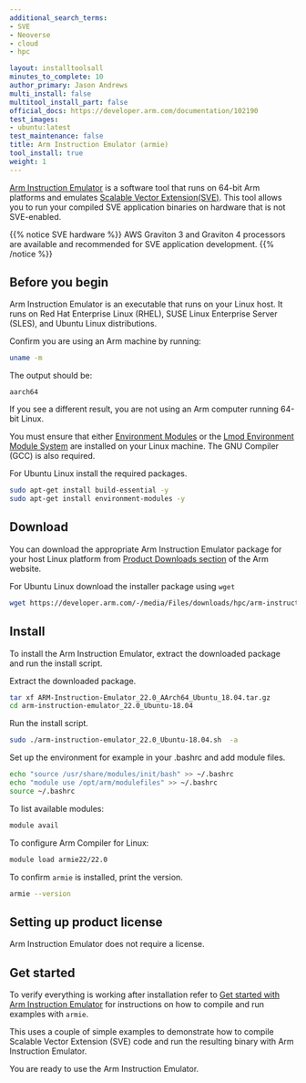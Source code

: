 ```yaml
---
additional_search_terms:
- SVE
- Neoverse
- cloud
- hpc

layout: installtoolsall
minutes_to_complete: 10
author_primary: Jason Andrews
multi_install: false
multitool_install_part: false
official_docs: https://developer.arm.com/documentation/102190
test_images:
- ubuntu:latest
test_maintenance: false
title: Arm Instruction Emulator (armie)
tool_install: true
weight: 1
---
```

[Arm Instruction Emulator](https://developer.arm.com/Tools%20and%20Software/Arm%20Instruction%20Emulator) is a software tool that runs on 64-bit Arm platforms and emulates [Scalable Vector Extension(SVE)](https://developer.arm.com/documentation/102476/latest/instructions). This tool allows you to run your compiled SVE application binaries on hardware that is not SVE-enabled.

{{% notice SVE hardware %}}
AWS Graviton 3 and Graviton 4 processors are available and recommended for SVE application development. 
{{% /notice %}}

## Before you begin

Arm Instruction Emulator is an executable that runs on your Linux host. It runs on Red Hat Enterprise Linux (RHEL), SUSE Linux Enterprise Server (SLES), and Ubuntu Linux distributions.

Confirm you are using an Arm machine by running:

```bash
uname -m
```
The output should be:
```output
aarch64
```
If you see a different result, you are not using an Arm computer running 64-bit Linux.

You must ensure that either [Environment Modules](https://modules.readthedocs.io/en/latest/index.html) or the [Lmod Environment Module System](https://lmod.readthedocs.io/en/latest/) are installed on your Linux machine. The GNU Compiler (GCC) is also required. 

For Ubuntu Linux install the required packages.

```bash
sudo apt-get install build-essential -y
sudo apt-get install environment-modules -y
```

## Download 

You can download the appropriate Arm Instruction Emulator package for your host Linux platform from [Product Downloads section](https://developer.arm.com/downloads/-/arm-instruction-emulator) of the Arm website. 

For Ubuntu Linux download the installer package using `wget`

```bash
wget https://developer.arm.com/-/media/Files/downloads/hpc/arm-instruction-emulator/22-0/ARM-Instruction-Emulator_22.0_AArch64_Ubuntu_18.04.tar.gz
```

## Install

To install the Arm Instruction Emulator, extract the downloaded package and run the install script. 

Extract the downloaded package. 

```bash
tar xf ARM-Instruction-Emulator_22.0_AArch64_Ubuntu_18.04.tar.gz
cd arm-instruction-emulator_22.0_Ubuntu-18.04
```

Run the install script.

```bash
sudo ./arm-instruction-emulator_22.0_Ubuntu-18.04.sh  -a
```

Set up the environment for example in your .bashrc and add module files.

```bash
echo "source /usr/share/modules/init/bash" >> ~/.bashrc
echo "module use /opt/arm/modulefiles" >> ~/.bashrc
source ~/.bashrc
```

To list available modules:

```bash { env_source="~/.bashrc" }
module avail
```

To configure Arm Compiler for Linux:

```bash { env_source="~/.bashrc" }
module load armie22/22.0
```

To confirm `armie` is installed, print the version.

```bash { env_source="~/.bashrc" }
armie --version
```

## Setting up product license

Arm Instruction Emulator does not require a license. 

## Get started

To verify everything is working after installation refer to [Get started with Arm Instruction Emulator](https://developer.arm.com/documentation/102190/latest/Get-started/Get-started-with-Arm-Instruction-Emulator) for instructions on how to compile and run examples with `armie`.

This uses a couple of simple examples to demonstrate how to compile Scalable Vector Extension (SVE) code and run the resulting binary with Arm Instruction Emulator.

You are ready to use the Arm Instruction Emulator.
